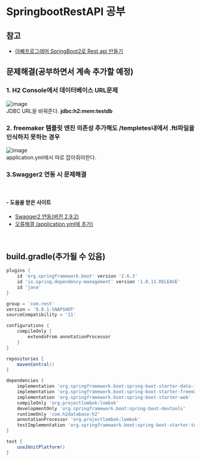 # SpringbootRestAPI 공부
## 참고
 * [아빠프로그래머 SpringBoot2로 Rest api 만들기](https://daddyprogrammer.org/post/series/springboot2-make-rest-api/)

## 문제해결(공부하면서 계속 추가할 예정)
### 1.  H2 Console에서 데이터베이스 URL문제 

![image](https://user-images.githubusercontent.com/44068819/151172171-b705dcdf-c855-4332-bee3-3c77bc195bb2.png)
<br/> JDBC URL을 바꿔준다. **jdbc:h2:mem:testdb**
 
### 2.  freemaker 템플릿 엔진 의존성 추가해도 /templetes내에서 .ftl파일을 인식하지 못하는 경우
 
![image](https://user-images.githubusercontent.com/44068819/151173627-42b21178-3c23-4577-8507-c2d81729eee7.png)
<br/> application.yml에서 따로 잡아줘야한다.

### 3.Swagger2 연동 시 문제해결
<br/>

#### - 도움을 받은 사이트
* [Swagger2 연동(버전 2.9.2)](https://inseok9068.github.io/springboot/springboot-swagger/)
* [오류해결 (application.yml에 추가)](https://www.inflearn.com/questions/230160)

<br/>

## build.gradle(추가될 수 있음)

```gradle
plugins {
    id 'org.springframework.boot' version '2.6.3'
    id 'io.spring.dependency-management' version '1.0.11.RELEASE'
    id 'java'
}

group = 'com.rest'
version = '0.0.1-SNAPSHOT'
sourceCompatibility = '11'

configurations {
    compileOnly {
        extendsFrom annotationProcessor
    }
}

repositories {
    mavenCentral()
}

dependencies {
    implementation 'org.springframework.boot:spring-boot-starter-data-jpa'
    implementation 'org.springframework.boot:spring-boot-starter-freemarker'
    implementation 'org.springframework.boot:spring-boot-starter-web'
    compileOnly 'org.projectlombok:lombok'
    developmentOnly 'org.springframework.boot:spring-boot-devtools'
    runtimeOnly 'com.h2database:h2'
    annotationProcessor 'org.projectlombok:lombok'
    testImplementation 'org.springframework.boot:spring-boot-starter-test'
}

test {
    useJUnitPlatform()
}

```

